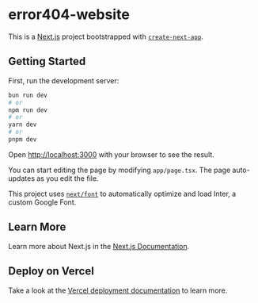 # error404-website

This is a [Next.js](https://nextjs.org/) project bootstrapped with [`create-next-app`](https://github.com/vercel/next.js/tree/canary/packages/create-next-app).

## Getting Started

First, run the development server:

```bash
bun run dev
# or
npm run dev
# or
yarn dev
# or
pnpm dev
```

Open [http://localhost:3000](http://localhost:3000) with your browser to see the result.

You can start editing the page by modifying `app/page.tsx`. The page auto-updates as you edit the file.

This project uses [`next/font`](https://nextjs.org/docs/basic-features/font-optimization) to automatically optimize and load Inter, a custom Google Font.

## Learn More

Learn more about Next.js in the [Next.js Documentation](https://nextjs.org/docs).

## Deploy on Vercel

Take a look at the [Vercel deployment documentation](https://vercel.com/new?utm_source=create-next-app&utm_medium=appdir-template-tw&utm_campaign=create-next-app) to learn more.

